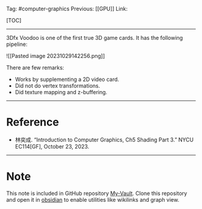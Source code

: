 Tag: #computer-graphics 
Previous: [[GPU]]
Link: 

[TOC]

---

3Dfx Voodoo is one of the first true 3D game cards. It has the following pipeline:

![[Pasted image 20231029142256.png]]

There are few remarks:

- Works by supplementing a 2D video card.
- Did not do vertex transformations.
- Did texture mapping and z-buffering.

---

# Reference

- 林奕成. “Introduction to Computer Graphics, Ch5 Shading Part 3.” NYCU EC114[GF], October 23, 2023.

---

# Note

This note is included in GitHub repository [My-Vault](https://github.com/LittleD3092/My-Vault.git). Clone this repository and open it in [obsidian](https://obsidian.md/) to enable utilities like wikilinks and graph view.